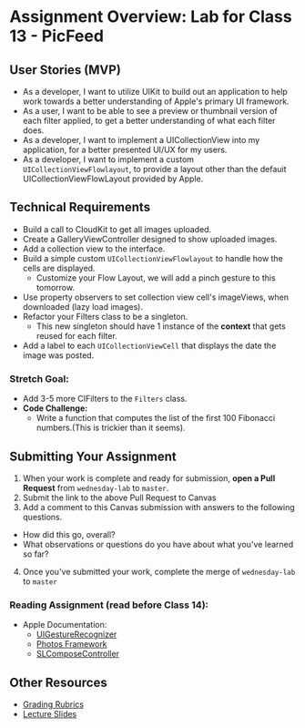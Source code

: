 # Assignment Overview: Lab for Class 13 - PicFeed  

## User Stories (MVP)  
 - As a developer, I want to utilize UIKit to build out an application to help work towards a better understanding of Apple's primary UI framework.  
 - As a user, I want to be able to see a preview or thumbnail version of each filter applied, to get a better understanding of what each filter does.  
 - As a developer, I want to implement a UICollectionView into my application, for a better presented UI/UX for my users.  
 - As a developer, I want to implement a custom `UICollectionViewFlowlayout`, to provide a layout other than the defauit UICollectionViewFlowLayout provided by Apple.  

## Technical Requirements  
* Build a call to CloudKit to get all images uploaded.  
* Create a GalleryViewController designed to show uploaded images.  
* Add a collection view to the interface.  
* Build a simple custom `UICollectionViewFlowlayout` to handle how the cells are displayed.  
	* Customize your Flow Layout, we will add a pinch gesture to this tomorrow.  
* Use property observers to set collection view cell's imageViews, when downloaded (lazy load images).  
* Refactor your Filters class to be a singleton.  
	* This new singleton should have 1 instance of the **context** that gets reused for each filter.  
* Add a label to each `UICollectionViewCell` that displays the date the image was posted.  

### Stretch Goal:  
* Add 3-5 more CIFilters to the `Filters` class.  
* **Code Challenge:**  
	* Write a function that computes the list of the first 100 Fibonacci numbers.(This is trickier than it seems).  

## Submitting Your Assignment  

1. When your work is complete and ready for submission, **open a Pull Request** from `wednesday-lab` to `master`.  
2. Submit the link to the above Pull Request to Canvas  
3. Add a comment to this Canvas submission with answers to the following questions.  
  - How did this go, overall?  
  - What observations or questions do you have about what you've learned so far?  
4. Once you've submitted your work, complete the merge of `wednesday-lab` to `master`  

### Reading Assignment (read **before** Class 14):  
* Apple Documentation:  
	* [UIGestureRecognizer](https://developer.apple.com/library/ios/documentation/UIKit/Reference/UIGestureRecognizer_Class/index.html#//apple_ref/occ/cl/UIGestureRecognizer)  
	* [Photos Framework](https://developer.apple.com/library/ios/documentation/Photos/Reference/Photos_Framework/index.html)  
	* [SLComposeController](https://developer.apple.com/library/ios/documentation/NetworkingInternet/Reference/SLComposeViewController_Class/index.html)  

## Other Resources
* [Grading Rubrics](../../resources/)
* [Lecture Slides](https://www.icloud.com/keynote/000m4LBd0MejMf8HT5gD5aU3g#Week3_Day3)  
